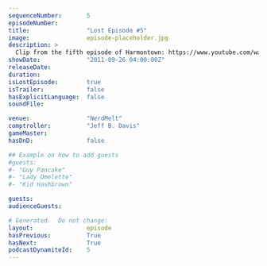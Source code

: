 ```yaml
---
sequenceNumber:       5
episodeNumber:        
title:                "Lost Episode #5"
image:                episode-placeholder.jpg
description: >
  Clip from the fifth episode of Harmontown: https://www.youtube.com/watch?v=iVz67bJujU0
showDate:             "2011-09-26 04:00:00Z"
releaseDate:          
duration:             
isLostEpisode:        true
isTrailer:            false
hasExplicitLanguage:  false
soundFile:            

venue:                "NerdMelt"
comptroller:          "Jeff B. Davis"
gameMaster:           
hasDnD:               false

## Example on how to add guests
#guests:
#- "Guy Pancake"
#- "Lady Omelette"
#- "Kid Hashbrown"

guests:
audienceGuests:

# Generated.  Do not change:
layout:               episode
hasPrevious:          True
hasNext:              True
podcastDynamiteId:    5
---
```

